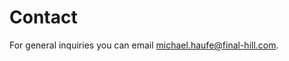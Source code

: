 # Contact

For general inquiries you can email [michael.haufe@final-hill.com](mailto:michael.haufe@final-hill.com).
